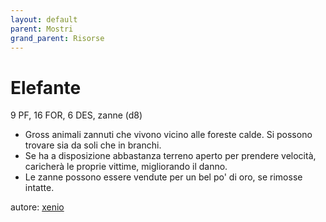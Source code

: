 ```yaml
---
layout: default
parent: Mostri
grand_parent: Risorse
---
```

# Elefante
9 PF, 16 FOR, 6 DES, zanne (d8)  
- Gross animali zannuti che vivono vicino alle foreste calde. Si possono trovare sia da soli che in branchi.
- Se ha a disposizione abbastanza terreno aperto per prendere velocità, caricherà le proprie vittime, migliorando il danno.
- Le zanne possono essere vendute per un bel po' di oro, se rimosse intatte.

autore: [xenio](https://xenioinabottle.blogspot.com)
